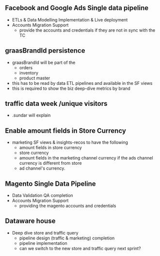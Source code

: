Facebook and Google Ads Single data pipeline
---
 - ETLs & Data Modelling Implementation & Live deployment
 - Accounts Migration Support
   - provide the accounts and credentials if they are not in sync with the TC 

graasBrandId persistence 
---
 - graasBrandId will be part of the 
   - orders
   - inventory
   - product master
- this has to be read by data ETL pipelines and available in the SF views 
- this is required to show the biz deep-dive metrics by brand

traffic data week /unique visitors 
----
 - .sundar will explain

Enable amount fields in Store Currency 
---
 - marketing SF views & insights-recos to have the following 
    - amount fields in store currency 
    - store currency
    - amount fields in the marketing channel currency if the ads channel currency is different from store 
    - ad channel's currency.

Magento Single Data Pipeline
---
 - Data Validation QA completion
 - Accounts Migration Support
   - providing the magento accounts and credentials

Dataware house  
---
 - Deep dive store and traffic query
   - pipeline design (traffic & marketing) completion
   - pipeline implementation
   - can we switch to the new store and traffic query next sprint?


